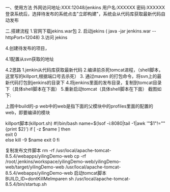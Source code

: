 
一、使用方法
外网访问地址:XXX:12048/jenkins
用户名:XXXXXX
密码:XXXXXX
登录系统后，选择待发布的系统点击"立即构建"，系统会从代码库获取最新代码自动发布


二.搭建流程
1.官网下载jekins.war包
2. 启动jekins ( java -jar jenkins.war --httpPort=12048)
3.访问 jekins

4.创建待发布的项目，

   4.1配置从svn获取的地址

4.2思路
1.jenkin从代码库获取最新代码
2.编译前杀死tomcat进程，（shell脚本，这里写的killport,根据端口号去杀死）
3. 通过maven 的打包命令，将svn上的最新代码打包到jenkins的目录下
4.将jenkins里面的发布目录，复制到tomcat目录下（具体shell脚本在下面）
5.重新启动tomcat（具体shell脚本在下面）
截图如下:



上图中build的-p web中的web是指下面的父模块中的profiles里面的配置的web，即要编译的模块


killport脚本(killport.sh)
#!/bin/bash
name=$(lsof -i:8080|tail -1|awk '"$1"!=""{print $2}')
if [ -z $name ]
then  
    exit 0  
else 
	kill -9 $name
exit 0
fi

复制发布文件脚本
rm -rf /usr/local/apache-tomcat-8.5.4/webapps/yilingDemo-web
cp -rf /root/.jenkins/workspace/yilingDemo-web/yilingDemo-web/target/yilingDemo-web /usr/local/apache-tomcat-8.5.4/webapps/yilingDemo-web
启动tomcat脚本
BUILD_ID=dontKillMeImparen
sh /usr/local/apache-tomcat-8.5.4/bin/startup.sh
